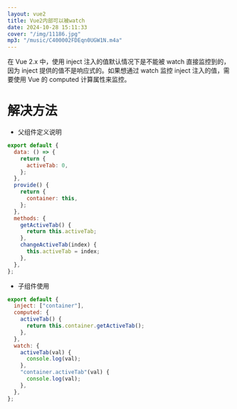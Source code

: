 ```yaml
---
layout: vue2
title: Vue2内部可以被watch
date: 2024-10-28 15:11:33
cover: "/img/11186.jpg"
mp3: "/music/C400002FDEqn0UGW1N.m4a"
---
```


在 Vue 2.x 中，使用 inject 注入的值默认情况下是不能被 watch 直接监控到的，因为 inject 提供的值不是响应式的。如果想通过 watch 监控 inject 注入的值，需要使用 Vue 的 computed 计算属性来监控。

# 解决方法

- 父组件定义说明

```js
export default {
  data: () => {
    return {
      activeTab: 0,
    };
  },
  provide() {
    return {
      container: this,
    };
  },
  methods: {
    getActiveTab() {
      return this.activeTab;
    },
    changeActiveTab(index) {
      this.activeTab = index;
    },
  },
};
```

- 子组件使用

```js
export default {
  inject: ["container"],
  computed: {
    activeTab() {
      return this.container.getActiveTab();
    },
  },
  watch: {
    activeTab(val) {
      console.log(val);
    },
    "container.activeTab"(val) {
      console.log(val);
    },
  },
};
```
